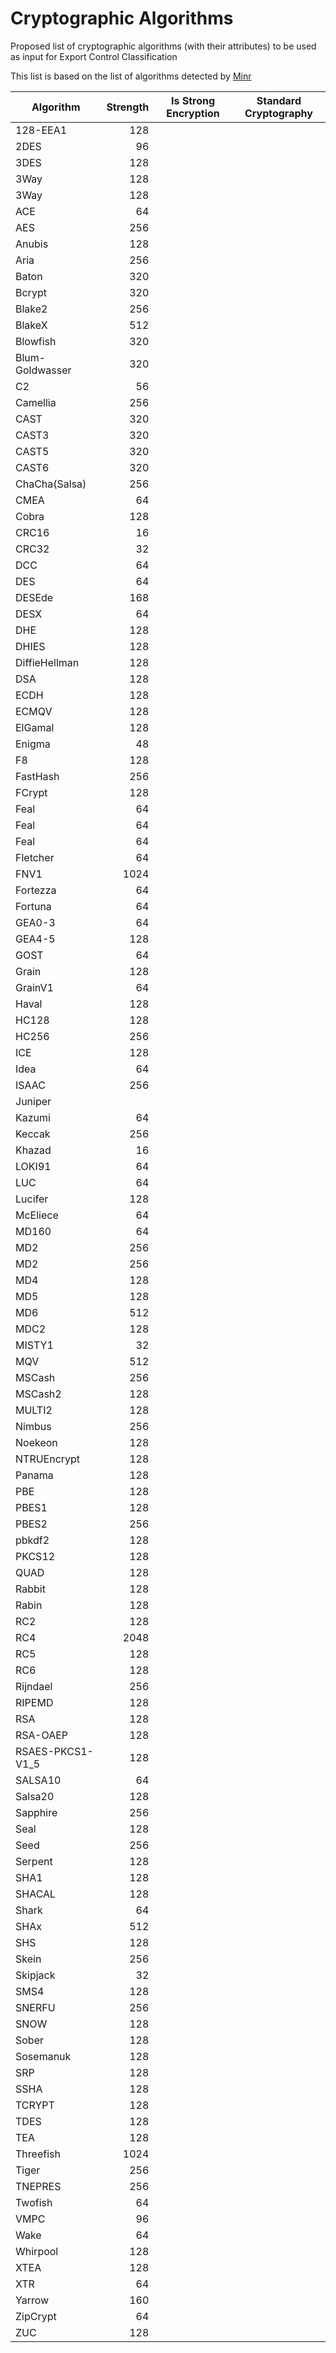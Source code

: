 # Cryptographic Algorithms

Proposed list of cryptographic algorithms (with their attributes) to be used as input for Export Control Classification

This list is based on the list of algorithms detected by [Minr](https://github.com/scanoss/minr "Minr")

| Algorithm | Strength | Is Strong Encryption | Standard Cryptography |
| --------- | -------: | -------------------- | --------------------- |
| 128-EEA1 | 128 | | 
| 2DES | 96 | | 
| 3DES | 128 | | 
| 3Way | 128 | | 
| 3Way | 128 | | 
| ACE | 64 | | 
| AES | 256 | | 
| Anubis | 128 | | 
| Aria | 256 | | 
| Baton | 320 | | 
| Bcrypt | 320 | | 
| Blake2 | 256 | | 
| BlakeX | 512 | | 
| Blowfish | 320 | | 
| Blum-Goldwasser | 320 | | 
| C2 | 56 | | 
| Camellia | 256 | | 
| CAST | 320 | | 
| CAST3 | 320 | | 
| CAST5 | 320 | | 
| CAST6 | 320 | | 
| ChaCha(Salsa) | 256 | | 
| CMEA | 64 | | 
| Cobra | 128 | | 
| CRC16 | 16 | | 
| CRC32 | 32 | | 
| DCC | 64 | | 
| DES | 64 | | 
| DESEde | 168 | | 
| DESX | 64 | | 
| DHE | 128 | | 
| DHIES | 128 | | 
| DiffieHellman | 128 | | 
| DSA | 128 | |
| ECDH | 128 | | 
| ECMQV | 128 | | 
| ElGamal | 128 | | 
| Enigma | 48 | | 
| F8 | 128 | | 
| FastHash | 256 | | 
| FCrypt | 128 | | 
| Feal | 64 | | 
| Feal | 64 | | 
| Feal | 64 | | 
| Fletcher | 64 | | 
| FNV1 | 1024 | | 
| Fortezza | 64 | | 
| Fortuna | 64 | | 
| GEA0-3 | 64 | | 
| GEA4-5 | 128 | | 
| GOST | 64 | | 
| Grain | 128 | | 
| GrainV1 | 64 | | 
| Haval | 128 | | 
| HC128 | 128 | | 
| HC256 | 256 | | 
| ICE | 128 | | 
| Idea | 64 | | 
| ISAAC | 256 | | 
| Juniper | | 
| Kazumi | 64 | | 
| Keccak | 256 | | 
| Khazad | 16 | | 
| LOKI91 | 64 | | 
| LUC | 64 | | 
| Lucifer | 128 | | 
| McEliece | 64 | | 
| MD160 | 64 | | 
| MD2 | 256 | | 
| MD2 | 256 | | 
| MD4 | 128 | | 
| MD5 | 128 | | 
| MD6 | 512 | | 
| MDC2 | 128 | | 
| MISTY1 | 32 | | 
| MQV | 512 | | 
| MSCash | 256 | | 
| MSCash2 | 128 | | 
| MULTI2 | 128 | | 
| Nimbus | 256 | | 
| Noekeon | 128 | | 
| NTRUEncrypt | 128 | | 
| Panama | 128 | | 
| PBE | 128 | | 
| PBES1 | 128 | | 
| PBES2 | 256 | | 
| pbkdf2 | 128 | | 
| PKCS12 | 128 | |
| QUAD | 128 | | 
| Rabbit | 128 | | 
| Rabin | 128 | | 
| RC2 | 128 | | 
| RC4 | 2048 | | 
| RC5 | 128 | | 
| RC6 | 128 | | 
| Rijndael | 256 | | 
| RIPEMD | 128 | | 
| RSA | 128 | | 
| RSA-OAEP | 128 | | 
| RSAES-PKCS1-V1_5 | 128 | | 
| SALSA10 | 64 | | 
| Salsa20 | 128 | | 
| Sapphire | 256 | | 
| Seal | 128 | | 
| Seed | 256 | | 
| Serpent | 128 | | 
| SHA1 | 128 | | 
| SHACAL | 128 | | 
| Shark | 64 | | 
| SHAx | 512 | | 
| SHS | 128 | | 
| Skein | 256 | | 
| Skipjack | 32 | | 
| SMS4 | 128 | | 
| SNERFU | 256 | | 
| SNOW | 128 | | 
| Sober | 128 | | 
| Sosemanuk | 128 | | 
| SRP | 128 | | 
| SSHA | 128 | | 
| TCRYPT | 128 | | 
| TDES | 128 | | 
| TEA | 128 | | 
| Threefish | 1024 | | 
| Tiger | 256 | | 
| TNEPRES | 256 | | 
| Twofish | 64 | | 
| VMPC | 96 | 
| Wake | 64 | | 
| Whirpool | 128 | | 
| XTEA | 128 | |
| XTR | 64 | | 
| Yarrow | 160 | | 
| ZipCrypt | 64 | | 
| ZUC | 128 | | 
